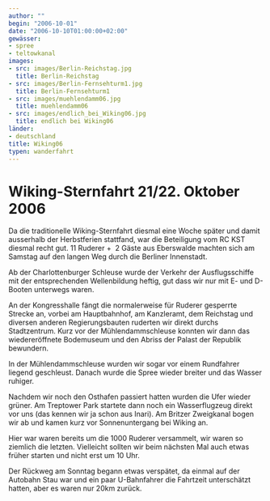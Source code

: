 ```yaml
---
author: ""
begin: "2006-10-01"
date: "2006-10-10T01:00:00+02:00"
gewässer:
- spree
- teltowkanal
images:
- src: images/Berlin-Reichstag.jpg
  title: Berlin-Reichstag
- src: images/Berlin-Fernsehturm1.jpg
  title: Berlin-Fernsehturm1
- src: images/muehlendamm06.jpg
  title: muehlendamm06
- src: images/endlich_bei_Wiking06.jpg
  title: endlich bei Wiking06
länder:
- deutschland
title: Wiking06
typen: wanderfahrt
---
```



# Wiking-Sternfahrt 21/22. Oktober 2006


Da die traditionelle Wiking-Sternfahrt diesmal eine Woche später und damit ausserhalb der Herbstferien stattfand, war die Beteiligung vom RC KST diesmal recht gut. 11 Ruderer +  2 Gäste aus Eberswalde machten sich am Samstag auf den langen Weg durch die Berliner Innenstadt.

Ab der Charlottenburger Schleuse wurde der Verkehr der Ausflugsschiffe mit der entsprechenden Wellenbildung heftig, gut dass wir nur mit E- und D-Booten unterwegs waren.

An der Kongresshalle fängt die normalerweise für Ruderer gesperrte Strecke an, vorbei am Hauptbahnhof, am Kanzleramt, dem Reichstag und diversen anderen Regierungsbauten ruderten wir direkt durchs Stadtzentrum. Kurz vor der Mühlendammschleuse konnten wir dann das wiedereröffnete Bodemuseum und den Abriss der Palast der Republik bewundern.

In der Mühlendammschleuse wurden wir sogar vor einem Rundfahrer liegend geschleust. Danach wurde die Spree wieder breiter und das Wasser ruhiger.

Nachdem wir noch den Osthafen passiert hatten wurden die Ufer wieder grüner. Am Treptower Park startete dann noch ein Wasserflugzeug direkt vor uns (das kennen wir ja schon aus Inari). Am Britzer Zweigkanal bogen wir ab und kamen kurz vor Sonnenuntergang bei Wiking an.

Hier war waren bereits um die 1000 Ruderer versammelt, wir waren so ziemlich die letzten. Vielleicht sollten wir beim nächsten Mal auch etwas früher starten und nicht erst um 10 Uhr.

Der Rückweg am Sonntag begann etwas verspätet, da einmal auf der Autobahn Stau war und ein paar U-Bahnfahrer die Fahrtzeit unterschätzt hatten, aber es waren nur 20km zurück.
